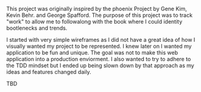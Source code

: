 <p>This project was originally inspired by the phoenix Project by Gene Kim, Kevin Behr. and George Spafford. The purpose of this project was to track "work" to allow me to followalong with the book where I could identity bootlenecks and trends. </p>
<p>I started with very simple wireframes as I did not have a great idea of how I visually wanted my project to be represented. I knew later on I wanted my application to be fun and unique. The goal was not to make this web application into a production enviorment.  I also wanted to try to adhere to the TDD mindset but I ended up being slown down by that approach as my ideas and features changed daily. </p> 
<p>TBD</p>
